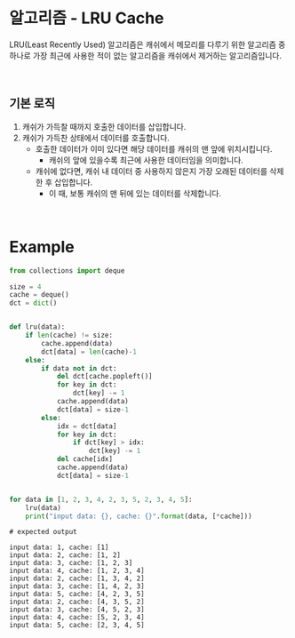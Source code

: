 # 알고리즘 - LRU Cache

LRU(Least Recently Used) 알고리즘은 캐쉬에서 메모리를 다루기 위한 알고리즘 중 하나로 가장 최근에 사용한 적이 없는 알고리즘을 캐쉬에서 제거하는 알고리즘입니다.

<br>

## 기본 로직

1. 캐쉬가 가득찰 때까지 호출한 데이터를 삽입합니다.
2. 캐쉬가 가득찬 상태에서 데이터를 호출합니다.
   * 호출한 데이터가 이미 있다면 해당 데이터를 캐쉬의 맨 앞에 위치시킵니다.
     * 캐쉬의 앞에 있을수록 최근에 사용한 데이터임을 의미합니다.
   * 캐쉬에 없다면, 캐쉬 내 데이터 중 사용하지 않은지 가장 오래된 데이터를 삭제한 후 삽입합니다.
     * 이 때, 보통 캐쉬의 맨 뒤에 있는 데이터를 삭제합니다.

<br>

# Example

```python
from collections import deque

size = 4
cache = deque()
dct = dict()


def lru(data):
    if len(cache) != size:
        cache.append(data)
        dct[data] = len(cache)-1
    else:
        if data not in dct:
            del dct[cache.popleft()]
            for key in dct:
                dct[key] -= 1
            cache.append(data)
            dct[data] = size-1
        else:
            idx = dct[data]
            for key in dct:
                if dct[key] > idx:
                    dct[key] -= 1
            del cache[idx]
            cache.append(data)
            dct[data] = size-1


for data in [1, 2, 3, 4, 2, 3, 5, 2, 3, 4, 5]:
    lru(data)
    print("input data: {}, cache: {}".format(data, [*cache]))
```

```
# expected output

input data: 1, cache: [1]
input data: 2, cache: [1, 2]
input data: 3, cache: [1, 2, 3]
input data: 4, cache: [1, 2, 3, 4]
input data: 2, cache: [1, 3, 4, 2]
input data: 3, cache: [1, 4, 2, 3]
input data: 5, cache: [4, 2, 3, 5]
input data: 2, cache: [4, 3, 5, 2]
input data: 3, cache: [4, 5, 2, 3]
input data: 4, cache: [5, 2, 3, 4]
input data: 5, cache: [2, 3, 4, 5]
```

